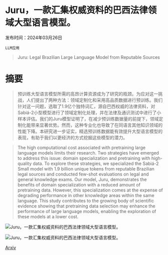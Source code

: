 # Juru，一款汇集权威资料的巴西法律领域大型语言模型。

发布时间：2024年03月26日

`LLM应用`

> Juru: Legal Brazilian Large Language Model from Reputable Sources

# 摘要

> 预训练大型语言模型所需的高昂计算资源成为了研究的瓶颈。为应对这一挑战，人们提出了两种方法：领域定制化和采用高品质数据进行预训练。我们针对这一问题，选取了1.9亿个独特词汇，源自巴西权威的法律资料，对Sabiá-2小型模型进行了领域定制化处理，并在法律及通识测试中进行了小样本评估。我们的Juru模型证明了，在减少预训练数据量的前提下，领域定制化能带来显著优势。然而，这种专业化也导致了在同语言其他知识领域的性能下降。本研究进一步证实，精选预训练数据能有效提升大型语言模型的表现，有助于我们以更经济的方式挖掘这些模型的潜力。

> The high computational cost associated with pretraining large language models limits their research. Two strategies have emerged to address this issue: domain specialization and pretraining with high-quality data. To explore these strategies, we specialized the Sabiá-2 Small model with 1.9 billion unique tokens from reputable Brazilian legal sources and conducted few-shot evaluations on legal and general knowledge exams. Our model, Juru, demonstrates the benefits of domain specialization with a reduced amount of pretraining data. However, this specialization comes at the expense of degrading performance in other knowledge areas within the same language. This study contributes to the growing body of scientific evidence showing that pretraining data selection may enhance the performance of large language models, enabling the exploration of these models at a lower cost.

![Juru，一款汇集权威资料的巴西法律领域大型语言模型。](../../../paper_images/2403.18140/progress.png)

![Juru，一款汇集权威资料的巴西法律领域大型语言模型。](../../../paper_images/2403.18140/Results-of-ENADE.png)

[Arxiv](https://arxiv.org/abs/2403.18140)